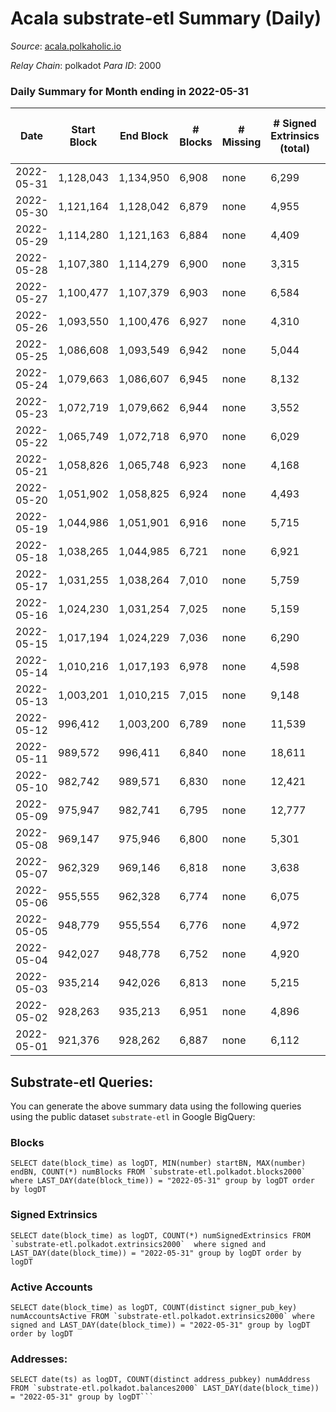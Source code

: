 # Acala substrate-etl Summary (Daily)

_Source_: [acala.polkaholic.io](https://acala.polkaholic.io)

*Relay Chain*: polkadot
*Para ID*: 2000



### Daily Summary for Month ending in 2022-05-31


| Date | Start Block | End Block | # Blocks | # Missing | # Signed Extrinsics (total) | # Active Accounts | # Addresses with Balances | # Events | # Transfers | # XCM Transfers In | # XCM Transfers Out |
| ---- | ----------- | --------- | -------- | --------- | --------------------------- | ----------------- | ------------------------- | -------- | ----------- | ------------------ | ------------------- |
| 2022-05-31 | 1,128,043 | 1,134,950 | 6,908 | none  | 6,299 | 996 | 158,241 | 102,680 | 14,407 ($21,547,267) | 231 ($11,729,506) | 112 ($11,357,427) |
| 2022-05-30 | 1,121,164 | 1,128,042 | 6,879 | none  | 4,955 | 1,037 | 158,147 | 95,053 | 13,197 ($5,986,597) | 207 ($212,847) | 117 ($222,186) |
| 2022-05-29 | 1,114,280 | 1,121,163 | 6,884 | none  | 4,409 | 807 | 158,042 | 90,132 | 12,671 ($2,146,149) | 181 ($143,526) | 58 ($123,728) |
| 2022-05-28 | 1,107,380 | 1,114,279 | 6,900 | none  | 3,315 | 897 | 157,963 | 84,112 | 11,676 ($1,913,844) | 209 ($228,502) | 63 ($303,134) |
| 2022-05-27 | 1,100,477 | 1,107,379 | 6,903 | none  | 6,584 | 931 | 157,849 | 108,193 | 15,916 ($5,815,300) | 245 ($629,003) | 115 ($669,061) |
| 2022-05-26 | 1,093,550 | 1,100,476 | 6,927 | none  | 4,310 | 996 | 157,727 | 93,276 | 13,506 ($4,843,013) | 257 ($325,908) | 84 ($568,132) |
| 2022-05-25 | 1,086,608 | 1,093,549 | 6,942 | none  | 5,044 | 1,964 | 157,636 | 102,510 | 14,181 ($4,998,329) | 242 ($685,900) | 111 ($508,448) |
| 2022-05-24 | 1,079,663 | 1,086,607 | 6,945 | none  | 8,132 | 2,783 | 158,581 | 125,221 | 17,171 ($20,695,233) | 294 ($2,454,580) | 130 ($2,410,373) |
| 2022-05-23 | 1,072,719 | 1,079,662 | 6,944 | none  | 3,552 | 905 | 160,245 | 87,171 | 12,226 ($3,265,838) | 246 ($230,764) | 69 ($587,705) |
| 2022-05-22 | 1,065,749 | 1,072,718 | 6,970 | none  | 6,029 | 927 | 160,151 | 102,091 | 14,763 ($3,183,459) | 253 ($586,218) | 72 ($237,005) |
| 2022-05-21 | 1,058,826 | 1,065,748 | 6,923 | none  | 4,168 | 942 | 160,048 | 92,377 | 13,145 ($5,101,029) | 301 ($365,034) | 53 ($581,212) |
| 2022-05-20 | 1,051,902 | 1,058,825 | 6,924 | none  | 4,493 | 1,070 | 159,954 | 95,130 | 13,673 ($12,582,863) | 313 ($720,464) | 49 ($827,711) |
| 2022-05-19 | 1,044,986 | 1,051,901 | 6,916 | none  | 5,715 | 1,347 | 159,860 | 106,735 | 15,583 ($7,916,301) | 407 ($538,233) | 86 ($1,147,038) |
| 2022-05-18 | 1,038,265 | 1,044,985 | 6,721 | none  | 6,921 | 1,197 | 159,732 | 152,453 | 24,692 ($11,429,292) | 362 ($1,071,466) | 95 ($950,203) |
| 2022-05-17 | 1,031,255 | 1,038,264 | 7,010 | none  | 5,759 | 1,151 | 159,512 | 103,143 | 13,997 ($13,382,151) | 352 ($1,004,798) | 111 ($933,432) |
| 2022-05-16 | 1,024,230 | 1,031,254 | 7,025 | none  | 5,159 | 1,135 | 159,382 | 97,482 | 13,170 ($6,388,816) | 315 ($483,228) | 73 ($493,705) |
| 2022-05-15 | 1,017,194 | 1,024,229 | 7,036 | none  | 6,290 | 1,055 | 159,256 | 105,645 | 14,597 ($5,796,919) | 303 ($358,126) | 68 ($450,494) |
| 2022-05-14 | 1,010,216 | 1,017,193 | 6,978 | none  | 4,598 | 1,043 | 159,122 | 92,985 | 12,441 ($7,267,286) | 306 ($1,086,039) | 71 ($1,143,046) |
| 2022-05-13 | 1,003,201 | 1,010,215 | 7,015 | none  | 9,148 | 1,538 | 158,987 | 129,092 | 18,417 ($12,579,939) | 454 ($877,186) | 128 ($2,135,550) |
| 2022-05-12 | 996,412 | 1,003,200 | 6,789 | none  | 11,539 | 2,179 | 158,815 | 155,196 | 23,189 ($39,344,332) | 704 ($5,952,185) | 188 ($5,815,405) |
| 2022-05-11 | 989,572 | 996,411 | 6,840 | none  | 18,611 | 3,120 | 158,572 | 225,284 | 34,943 ($83,225,472) | 1,286 ($31,407,500) | 229 ($30,119,222) |
| 2022-05-10 | 982,742 | 989,571 | 6,830 | none  | 12,421 | 2,565 | 158,280 | 153,137 | 22,337 ($45,460,731) | 1,395 ($13,620,441) | 118 ($11,415,022) |
| 2022-05-09 | 975,947 | 982,741 | 6,795 | none  | 12,777 | 1,959 |  | 146,143 | 22,359 ($15,789,531) | 562 ($625,475) | 145 ($560,922) |
| 2022-05-08 | 969,147 | 975,946 | 6,800 | none  | 5,301 | 1,157 | 157,877 | 83,775 | 11,562 ($8,767,772) | 217 ($238,509) | 90 ($219,091) |
| 2022-05-07 | 962,329 | 969,146 | 6,818 | none  | 3,638 | 871 | 157,788 | 70,289 | 9,158 ($30,420,693) | 141 ($325,348) | 85 ($189,283) |
| 2022-05-06 | 955,555 | 962,328 | 6,774 | none  | 6,075 | 1,032 | 157,705 | 85,344 | 11,542 ($46,280,729) | 196 ($126,204) | 132 ($233,834) |
| 2022-05-05 | 948,779 | 955,554 | 6,776 | none  | 4,972 | 1,137 |  | 78,546 | 10,419 ($6,113,389) | 138 ($95,491.66) | 110 ($356,205) |
| 2022-05-04 | 942,027 | 948,778 | 6,752 | none  | 4,920 | 1,171 | 157,506 | 76,250 | 10,273 ($7,604,024) |   |   |
| 2022-05-03 | 935,214 | 942,026 | 6,813 | none  | 5,215 | 901 | 157,402 | 79,188 | 10,533 ($4,997,198) |   |   |
| 2022-05-02 | 928,263 | 935,213 | 6,951 | none  | 4,896 | 997 | 157,321 | 78,738 | 10,453 ($5,507,879) |   |   |
| 2022-05-01 | 921,376 | 928,262 | 6,887 | none  | 6,112 | 1,263 | 157,234 | 87,434 | 11,746 ($6,826,313) |   |   |

## Substrate-etl Queries:
You can generate the above summary data using the following queries using the public dataset `substrate-etl` in Google BigQuery:


### Blocks
```
SELECT date(block_time) as logDT, MIN(number) startBN, MAX(number) endBN, COUNT(*) numBlocks FROM `substrate-etl.polkadot.blocks2000`  where LAST_DAY(date(block_time)) = "2022-05-31" group by logDT order by logDT
```


### Signed Extrinsics
```
SELECT date(block_time) as logDT, COUNT(*) numSignedExtrinsics FROM `substrate-etl.polkadot.extrinsics2000`  where signed and LAST_DAY(date(block_time)) = "2022-05-31" group by logDT order by logDT
```


### Active Accounts
```
SELECT date(block_time) as logDT, COUNT(distinct signer_pub_key) numAccountsActive FROM `substrate-etl.polkadot.extrinsics2000` where signed and LAST_DAY(date(block_time)) = "2022-05-31" group by logDT order by logDT
```


### Addresses:
```
SELECT date(ts) as logDT, COUNT(distinct address_pubkey) numAddress FROM `substrate-etl.polkadot.balances2000` LAST_DAY(date(block_time)) = "2022-05-31" group by logDT```

